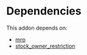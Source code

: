 # Dependencies

This addon depends on:

- [mrp](https://github.com/bringout/oca-ocb-mrp/tree/4269a50148a6094a51e088d2ef69a6430f5da390/odoo-bringout-oca-ocb-mrp)
- [stock_owner_restriction](https://github.com/bringout/oca-workflow-process)
